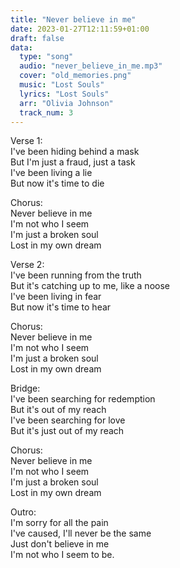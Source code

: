 ```yaml
---
title: "Never believe in me"
date: 2023-01-27T12:11:59+01:00
draft: false
data:
  type: "song"
  audio: "never_believe_in_me.mp3"
  cover: "old_memories.png"
  music: "Lost Souls"
  lyrics: "Lost Souls"
  arr: "Olivia Johnson"
  track_num: 3
---
```


Verse 1:  
I've been hiding behind a mask  
But I'm just a fraud, just a task  
I've been living a lie  
But now it's time to die  

Chorus:  
Never believe in me  
I'm not who I seem  
I'm just a broken soul  
Lost in my own dream  

Verse 2:  
I've been running from the truth  
But it's catching up to me, like a noose  
I've been living in fear  
But now it's time to hear  

Chorus:  
Never believe in me  
I'm not who I seem  
I'm just a broken soul  
Lost in my own dream  

Bridge:  
I've been searching for redemption  
But it's out of my reach  
I've been searching for love  
But it's just out of my reach  

Chorus:  
Never believe in me  
I'm not who I seem  
I'm just a broken soul  
Lost in my own dream  

Outro:  
I'm sorry for all the pain  
I've caused, I'll never be the same  
Just don't believe in me  
I'm not who I seem to be.  